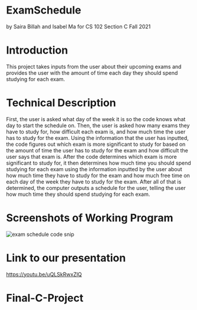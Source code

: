 # ExamSchedule
by Saira Billah and Isabel Ma for CS 102 Section C Fall 2021
# Introduction
This project takes inputs from the user about their upcoming exams and provides the user with the amount of time each day they should spend studying for each exam. 
# Technical Description
First, the user is asked what day of the week it is so the code knows what day to start the schedule on. Then, the user is asked how many exams they have to study for, how difficult each exam is, and how much time the user has to study for the exam. Using the information that the user has inputted, the code figures out which exam is more significant to study for based on the amount of time the user has to study for the exam and how difficult the user says that exam is. After the code determines which exam is more significant to study for, it then determines how much time you should spend studying for each exam using the information inputted by the user about how much time they have to study for the exam and how much free time on each day of the week they have to study for the exam. After all of that is determined, the computer outputs a schedule for the user, telling the user how much time they should spend studying for each exam.
# Screenshots of Working Program
![exam schedule code snip](https://user-images.githubusercontent.com/90729821/146060558-1342323f-6754-46b2-90e2-b78a96ff9166.png)
# Link to our presentation
https://youtu.be/uQLSkRwxZlQ 
# Final-C-Project
